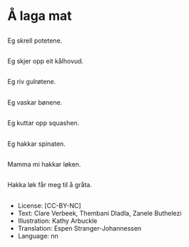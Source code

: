 # Å laga mat

##
Eg skrell potetene.

##
Eg skjer opp eit kålhovud.

##
Eg riv gulrøtene.

##
Eg vaskar bønene.

##
Eg kuttar opp squashen.

##
Eg hakkar spinaten.

##
Mamma mi hakkar løken.

##
Hakka løk får meg til å gråta.

##
* License: [CC-BY-NC]
* Text: Clare Verbeek, Thembani Dladla, Zanele Buthelezi
* Illustration: Kathy Arbuckle
* Translation: Espen Stranger-Johannessen
* Language: nn
